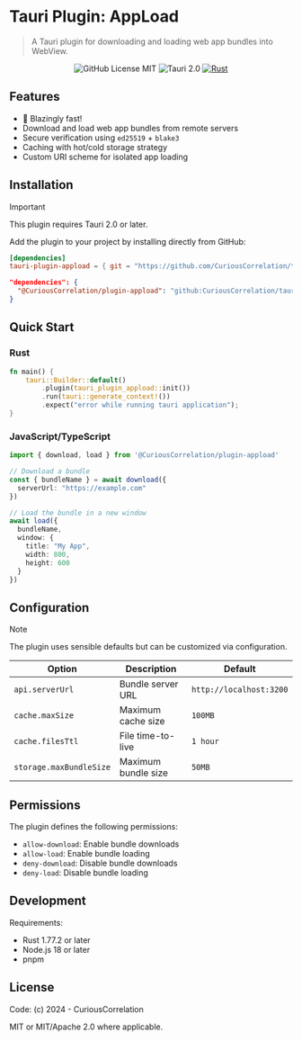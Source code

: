 # Tauri Plugin: AppLoad

> A Tauri plugin for downloading and loading web app bundles into WebView.

<div align="center">

![GitHub License MIT](https://img.shields.io/github/license/CuriousCorrelation/tauri-plugin-appload)
![Tauri 2.0](https://img.shields.io/badge/Tauri-2.0-blue)
[![Rust](https://img.shields.io/badge/Rust-1.77.2+-orange)](https://www.rust-lang.org)

</div>

## Features

- 🦀 Blazingly fast!
- Download and load web app bundles from remote servers
- Secure verification using `ed25519` + `blake3`
- Caching with hot/cold storage strategy
- Custom URI scheme for isolated app loading

## Installation

> [!IMPORTANT]
> This plugin requires Tauri 2.0 or later.

Add the plugin to your project by installing directly from GitHub:

```toml
[dependencies]
tauri-plugin-appload = { git = "https://github.com/CuriousCorrelation/tauri-plugin-appload" }
```

``` json
"dependencies": {
  "@CuriousCorrelation/plugin-appload": "github:CuriousCorrelation/tauri-plugin-appload"
}
```

## Quick Start

### Rust

```rust
fn main() {
    tauri::Builder::default()
        .plugin(tauri_plugin_appload::init())
        .run(tauri::generate_context!())
        .expect("error while running tauri application");
}
```

### JavaScript/TypeScript

```typescript
import { download, load } from '@CuriousCorrelation/plugin-appload'

// Download a bundle
const { bundleName } = await download({
  serverUrl: "https://example.com"
})

// Load the bundle in a new window
await load({
  bundleName,
  window: {
    title: "My App",
    width: 800,
    height: 600
  }
})
```

## Configuration

> [!NOTE]
> The plugin uses sensible defaults but can be customized via configuration.

| Option | Description | Default |
|--------|-------------|---------|
| `api.serverUrl` | Bundle server URL | `http://localhost:3200` |
| `cache.maxSize` | Maximum cache size | `100MB` |
| `cache.filesTtl` | File time-to-live | `1 hour` |
| `storage.maxBundleSize` | Maximum bundle size | `50MB` |

## Permissions

The plugin defines the following permissions:

- `allow-download`: Enable bundle downloads
- `allow-load`: Enable bundle loading
- `deny-download`: Disable bundle downloads 
- `deny-load`: Disable bundle loading

## Development

Requirements:
- Rust 1.77.2 or later
- Node.js 18 or later
- pnpm

## License

Code: (c) 2024 - CuriousCorrelation

MIT or MIT/Apache 2.0 where applicable.
